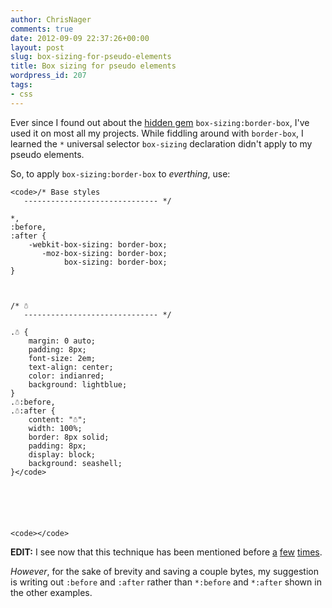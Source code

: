 ```yaml
---
author: ChrisNager
comments: true
date: 2012-09-09 22:37:26+00:00
layout: post
slug: box-sizing-for-pseudo-elements
title: Box sizing for pseudo elements
wordpress_id: 207
tags:
- css
---
```


Ever since I found out about the [hidden gem](http://paulirish.com/2012/box-sizing-border-box-ftw/) `box-sizing:border-box`, I've used it on most all my projects. While fiddling around with `border-box`, I learned the `*` universal selector `box-sizing` declaration didn't apply to my pseudo elements.

So, to apply `box-sizing:border-box` to _everthing_, use:


    
    <code>/* Base styles
       ------------------------------ */
    
    *,
    :before,
    :after {
        -webkit-box-sizing: border-box;
           -moz-box-sizing: border-box;
                box-sizing: border-box;
    }
    
    
    
    /* ☃
       ------------------------------ */
    
    .☃ {
        margin: 0 auto;
        padding: 8px;
        font-size: 2em;
        text-align: center;
        color: indianred;
        background: lightblue;
    }
    .☃:before,
    .☃:after {
        content: "☃";
        width: 100%;
        border: 8px solid;
        padding: 8px;
        display: block;
        background: seashell;
    }</code>





    
    <code></code>




<!-- more -->

**EDIT:**
I see now that this technique has been mentioned before [a](http://paulirish.com/2012/box-sizing-border-box-ftw/#comment-116128) [few](http://coderwall.com/p/0qti4g) [times](http://css-tricks.com/dont-overthink-it-grids/).

_However_, for the sake of brevity and saving a couple bytes, my suggestion is writing out `:before` and `:after` rather than `*:before` and `*:after` shown in the other examples.
